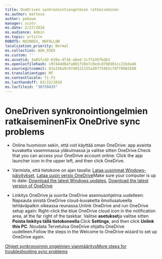 ```yaml
---
title: OneDriven synkronointiongelmien ratkaiseminen
ms.author: matteva
author: pebaum
manager: scotv
ms.date: 2/27/2018
ms.audience: Admin
ms.topic: article
ROBOTS: NOINDEX, NOFOLLOW
localization_priority: Normal
ms.collection: Adm_O365
ms.custom: ''
ms.assetid: 3a05fcd2-639a-4f16-a6ed-1cffa35fbdb3
ms.openlocfilehash: c97444d0afa001f20e7c0edcd798501cc21bda46
ms.sourcegitcommit: 03a156a9c9740521155a30775492c7dff0982588
ms.translationtype: MT
ms.contentlocale: fi-FI
ms.lasthandoff: 03/22/2019
ms.locfileid: "30759435"
---
```

# <a name="fix-onedrive-sync-problems"></a><span data-ttu-id="cec64-102">OneDriven synkronointiongelmien ratkaiseminen</span><span class="sxs-lookup"><span data-stu-id="cec64-102">Fix OneDrive sync problems</span></span>

- <span data-ttu-id="cec64-103">Online huomioon sekin, että voit käyttää oman OneDrive: app avainta kuvaketta vasemmassa yläkulmassa ja valitse sitten OneDrive.</span><span class="sxs-lookup"><span data-stu-id="cec64-103">Check that you can access your OneDrive account online: Click the app launcher icon in the upper left, and then click OneDrive.</span></span>
    
- <span data-ttu-id="cec64-104">Varmista, että tietokone on ajan tasalla: [Lataa uusimmat Windows-päivitykset](http://go.microsoft.com/fwlink/p/?LinkId=825773), [Lataa uusin versio OneDrive](https://go.microsoft.com/fwlink/p/?linkid=844652)</span><span class="sxs-lookup"><span data-stu-id="cec64-104">Make sure your computer is up to date: [Download the latest Windows updates](http://go.microsoft.com/fwlink/p/?LinkId=825773), [Download the latest version of OneDrive](https://go.microsoft.com/fwlink/p/?linkid=844652)</span></span>
    
- <span data-ttu-id="cec64-105">Linkitys OneDrive ja suorita OneDrive asennusohjelma uudelleen: Napsauta sinistä OneDrive cloud-kuvaketta ilmoitusalueella tehtäväpalkin oikeassa reunassa.</span><span class="sxs-lookup"><span data-stu-id="cec64-105">Unlink OneDrive and run OneDrive setup again: Right-click the blue OneDrive cloud icon in the notification area, at the far right of the taskbar.</span></span> <span data-ttu-id="cec64-106">Valitse **asetukset**ja valitse sitten **Poista linkitys tällä tietokoneella**.</span><span class="sxs-lookup"><span data-stu-id="cec64-106">Click **Settings**, and then click **Unlink this PC**.</span></span> <span data-ttu-id="cec64-107">Noudata Tervetuloa OneDrive ohjattu OneDrive uudelleen.</span><span class="sxs-lookup"><span data-stu-id="cec64-107">Follow the steps in the Welcome to OneDrive wizard to set up OneDrive again.</span></span>
    
[<span data-ttu-id="cec64-108">Ohjeet synkronoinnin ongelmien vianmääritys</span><span class="sxs-lookup"><span data-stu-id="cec64-108">More steps for troubleshooting sync problems</span></span>](https://go.microsoft.com/fwlink/?linkid=866431)
  

